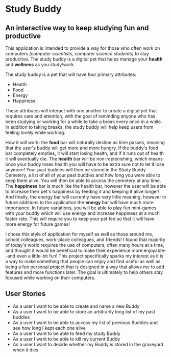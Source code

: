 # Study Buddy

## An interactive way to keep studying fun and productive

This application is intended to provide a way for those who often work on computers 
*(computer scientists, computer science students)* to stay productive. The study buddy
is a digital pet that helps manage your **health** and **wellness** as you study/work.

The study buddy is a pet that will have four primary attributes:
- Health
- Food
- Energy
- Happiness

These attributes will interact with one another to create a digital pet that requires
care and attention, with the goal of reminding anyone who has been studying or working
for a while to take a break every once in a while. In addition to taking breaks, the study
buddy will help keep users from feeling lonely while working.

How it will work: the **food** bar will naturally decline as time passes, meaning that 
the user's buddy will get more and more hungry. If the buddy's food bar completely
empties, it will start losing health, and if it runs out of health it will eventually die.
The **health** bar will be non-replenishing, which means once your buddy loses health
you will have to be extra sure not to let it lose anymore!
Your past buddies will then be stored in the Study Buddy Cemetery, a list of all of
your past buddies and how long you were able to keep them alive. You will then be
able to access the cemetery at any time.
The **happiness** bar is much like the health bar, however the user will be able to increase
their pet's happiness by feeding it and keeping it alive longer!
And finally, the energy bar will currently have very little meaning, however in future
additions to the application the **energy** bar will have much more importance. In future
variations, you will be able to play fun mini-games with your buddy which will use energy
and increase happiness at a much faster rate. This will require you to keep your pet fed
so that it will have more energy for future games!

I chose this style of application for myself as well as those around me, school colleagues,
work-place colleagues, and friends! I found that majority of today's world requires the use
of computers, often many hours at a time, and thought it would be beneficial to make their
experience more enjoyable--and even a little-bit fun! This project specifically sparks my
interest as it is a way to make something that people can enjoy and find useful as well as
being a fun personal project that is designed in a way that allows me to add features and
more functions later. The goal is ultimately to help others stay focused while working on 
their computers.

## User Stories

- As a user I want to be able to create and name a new Buddy
- As a user I want to be able to store an arbitrarily long list of my past buddies
- As a user I want to be able to access my list of previous Buddies and see how long I kept each one alive
- As a user I want to be able to feed my study Buddy
- As a user I want to be able to kill my current Buddy
- As a user I want to decide whether my Buddy is stored in the graveyard when it dies